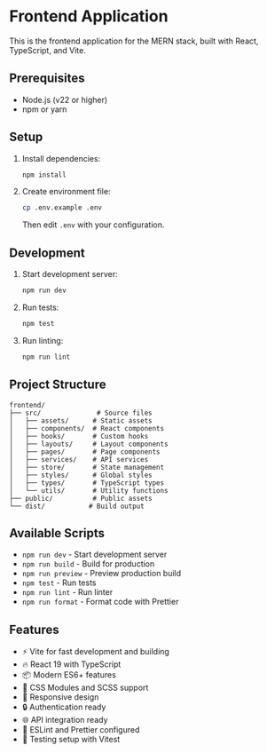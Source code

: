# Frontend Application

This is the frontend application for the MERN stack, built with React, TypeScript, and Vite.

## Prerequisites

- Node.js (v22 or higher)
- npm or yarn

## Setup

1. Install dependencies:

   ```bash
   npm install
   ```

2. Create environment file:
   ```bash
   cp .env.example .env
   ```
   Then edit `.env` with your configuration.

## Development

1. Start development server:

   ```bash
   npm run dev
   ```

2. Run tests:

   ```bash
   npm test
   ```

3. Run linting:
   ```bash
   npm run lint
   ```

## Project Structure

```
frontend/
├── src/              # Source files
│   ├── assets/      # Static assets
│   ├── components/  # React components
│   ├── hooks/       # Custom hooks
│   ├── layouts/     # Layout components
│   ├── pages/       # Page components
│   ├── services/    # API services
│   ├── store/       # State management
│   ├── styles/      # Global styles
│   ├── types/       # TypeScript types
│   └── utils/       # Utility functions
├── public/          # Public assets
└── dist/           # Build output
```

## Available Scripts

- `npm run dev` - Start development server
- `npm run build` - Build for production
- `npm run preview` - Preview production build
- `npm test` - Run tests
- `npm run lint` - Run linter
- `npm run format` - Format code with Prettier

## Features

- ⚡️ Vite for fast development and building
- 🔥 React 19 with TypeScript
- 📦 Modern ES6+ features
- 🎨 CSS Modules and SCSS support
- 📱 Responsive design
- 🔒 Authentication ready
- 🌐 API integration ready
- 📝 ESLint and Prettier configured
- 🧪 Testing setup with Vitest
